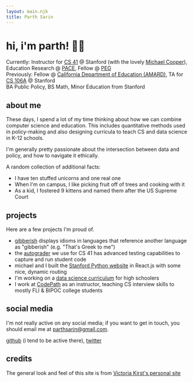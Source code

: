 ```yaml
---
layout: main.njk
title: Parth Sarin
---
```

# hi, i'm parth! 👋🏽

Currently: Instructor for [CS 41](https://stanfordpython.com/) @ Stanford (with the lovely [Michael Cooper](https://michaeljohncooper.com/)), Education Research @ [PACE](https://edpolicyinca.org/), Fellow @ [PEG](https://www.publicequitygroup.org/)<br />
Previously: Fellow @ [California Department of Education (AMARD)](https://www.cde.ca.gov/ta/ac/), TA for [CS 106A](http://cs106a.stanford.edu/) @ Stanford<br />
BA Public Policy, BS Math, Minor Education from Stanford

## about me

These days, I spend a lot of my time thinking about how we can combine computer science and education. This includes quantitative methods used in policy-making and also designing curricula to teach CS and data science in K-12 schools.

I'm generally pretty passionate about the intersection between data and policy, and how to navigate it ethically.

A random collection of additional facts:

* I have ten stuffed unicorns and one real one
* When I'm on campus, I like picking fruit off of trees and cooking with it
* As a kid, I fostered 9 kittens and named them after the US Supreme Court

## projects

Here are a few projects I'm proud of.

* [gibberish](/projects/gibberish) displays idioms in languages that reference another language as "gibberish" (e.g. "That's Greek to me")
* the [autograder](https://github.com/stanfordpython/autograder) we use for CS 41 has advanced testing capabilities to capture and run student code
* michael and I built the [Stanford Python website](https://stanfordpython.com/) in React.js with some nice, dynamic routing
* I'm working on a [data science curriculum](https://docs.google.com/presentation/d/1T-Sac5lAUekTRNtVg8OOC2nXx8SefRZHRK38JCv3V6I/edit) for high schoolers
* I work at [CodePath](https://codepath.org/) as an instructor, teaching CS interview skills to mostly FLI & BIPOC college students

## social media

I'm not really active on any social media; if you want to get in touch, you should email me at parthsarin@gmail.com.

[github](https://github.com/parthsarin/) (i tend to be active there), [twitter](https://twitter.com/parthsarin)

## credits

The general look and feel of this site is from [Victoria Kirst's personal site](https://www.victoriakirst.com/)